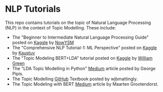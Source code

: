# NLP Tutorials
This repo contains tutorials on the topic of Natural Language Processing (NLP) in the context of Topic Modelling. These include:

- The "Beginner to Intermediate Natural Language Processing Guide" posted on [Kaggle](https://www.kaggle.com/code/ashishpatel26/beginner-to-intermediate-nlp-tutorial/notebook) by [NowYSM](https://www.kaggle.com/ashishpatel26)
- The "Comprehensive NLP Tutorial-1: ML Perspective" posted on [Kaggle](https://www.kaggle.com/code/kksienc/comprehensive-nlp-tutorial-1-ml-perspective) by [Kaustuv](https://www.kaggle.com/kksienc)
- The "Topic Modeling BERT+LDA" tutorial posted on [Kaggle](https://www.kaggle.com/code/dskswu/topic-modeling-bert-lda) by [William Green](https://www.kaggle.com/dskswu)
- The "LDA Topic Modelling in Python" [Medium](https://medium.com/swlh/lda-topic-modelling-in-python-7e9d08a64f33) article posted by George Pipis.
- The Topic Modelling [GitHub](https://github.com/wjbmattingly/topic_modeling_textbook/blob/main/02_03_setting_up_tf_idf.ipynb) Textbook posted by wjbmattingly.
- The Topic Modeling with BERT [Medium](https://towardsdatascience.com/topic-modeling-with-bert-779f7db187e6) article by Maarten Grootendorst.